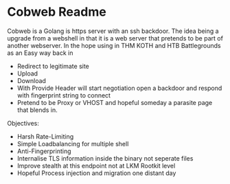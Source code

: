 # Cobweb Readme

Cobweb is a Golang is https server with an ssh backdoor. The idea being a upgrade from a webshell in that it is a web server that pretends to be part of another webserver. In the hope using in THM KOTH and HTB Battlegrounds as an Easy way back in
- Redirect to legitimate site
- Upload
- Download
- With Provide Header will start negotiation open a backdoor and respond with fingerprint string to connect
- Pretend to be Proxy or VHOST and hopeful someday a parasite page that blends in. 

Objectives:
- Harsh Rate-Limiting 
- Simple Loadbalancing for multiple shell
- Anti-Fingerprinting 
- Internalise TLS information inside the binary not seperate files
- Improve stealth at this endpoint not at LKM Rootkit level
- Hopeful Process injection and migration one distant day

